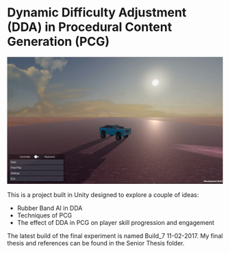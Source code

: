 # Dynamic Difficulty Adjustment (DDA) in Procedural Content Generation (PCG)

<img src="/Senior Thesis/Figures/ADAPTSCRNSHOT.png"/>

This is a project built in Unity designed to explore a couple of ideas:
- Rubber Band AI in DDA
- Techniques of PCG
- The effect of DDA in PCG on player skill progression and engagement


The latest build of the final experiment is named Build_7 11-02-2017.
My final thesis and references can be found in the Senior Thesis folder.
